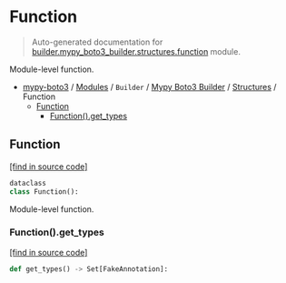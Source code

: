# Function

> Auto-generated documentation for [builder.mypy_boto3_builder.structures.function](https://github.com/vemel/mypy_boto3/blob/master/builder/mypy_boto3_builder/structures/function.py) module.

Module-level function.

- [mypy-boto3](../../../README.md#mypy_boto3) / [Modules](../../../MODULES.md#mypy-boto3-modules) / `Builder` / [Mypy Boto3 Builder](../index.md#mypy-boto3-builder) / [Structures](index.md#structures) / Function
    - [Function](#function)
        - [Function().get_types](#functionget_types)

## Function

[[find in source code]](https://github.com/vemel/mypy_boto3/blob/master/builder/mypy_boto3_builder/structures/function.py#L11)

```python
dataclass
class Function():
```

Module-level function.

### Function().get_types

[[find in source code]](https://github.com/vemel/mypy_boto3/blob/master/builder/mypy_boto3_builder/structures/function.py#L24)

```python
def get_types() -> Set[FakeAnnotation]:
```
